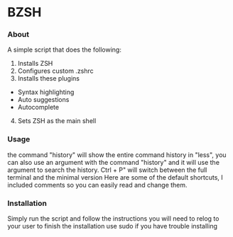 # BZSH
### About
A simple script that does the following:
1. Installs ZSH
2. Configures custom .zshrc
3. Installs these plugins
  * Syntax highlighting
  * Auto suggestions
  * Autocomplete
4. Sets ZSH as the main shell

### Usage
the command "history" will show the entire command history in "less", you can also use an argument with the command "history" and it will use the argument to search the history.
Ctrl + P" will switch between the full terminal and the minimal version
Here are some of the default shortcuts, I included comments so you can easily read and change them.





### Installation
Simply run the script and follow the instructions
you will need to relog to your user to finish the installation
use sudo if you have trouble installing
